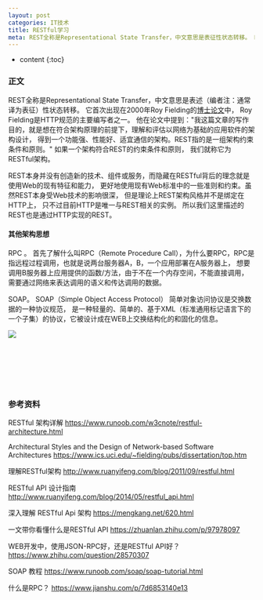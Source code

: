```yaml
---
layout: post
categories: IT技术
title: RESTful学习
meta: REST全称是Representational State Transfer，中文意思是表征性状态转移。 REST本身并没有创造新的技术、组件或服务，而隐藏在RESTful背后的理念就是使用Web的现有特征和能力， 更好地使用现有Web标准中的一些准则和约束。
---
```

* content
{:toc}

### 正文

REST全称是Representational State Transfer，中文意思是表述（编者注：通常译为表征）性状态转移。 
它首次出现在2000年Roy Fielding的[博士论文](https://www.ics.uci.edu/~fielding/pubs/dissertation/top.htm)中，
Roy Fielding是HTTP规范的主要编写者之一。 
他在论文中提到："我这篇文章的写作目的，就是想在符合架构原理的前提下，理解和评估以网络为基础的应用软件的架构设计，
得到一个功能强、性能好、适宜通信的架构。REST指的是一组架构约束条件和原则。" 如果一个架构符合REST的约束条件和原则，
我们就称它为RESTful架构。

REST本身并没有创造新的技术、组件或服务，而隐藏在RESTful背后的理念就是使用Web的现有特征和能力， 
更好地使用现有Web标准中的一些准则和约束。虽然REST本身受Web技术的影响很深， 但是理论上REST架构风格并不是绑定在HTTP上，
只不过目前HTTP是唯一与REST相关的实例。 所以我们这里描述的REST也是通过HTTP实现的REST。 

#### 其他架构思想

RPC 。 首先了解什么叫RPC（Remote Procedure Call），为什么要RPC，RPC是指远程过程调用，也就是说两台服务器A，B，一个应用部署在A服务器上，
想要调用B服务器上应用提供的函数/方法，由于不在一个内存空间，不能直接调用，需要通过网络来表达调用的语义和传达调用的数据。

SOAP。 SOAP（Simple Object Access Protocol） 简单对象访问协议是交换数据的一种协议规范，
是一种轻量的、简单的、基于XML（标准通用标记语言下的一个子集）的协议，它被设计成在WEB上交换结构化的和固化的信息。

![]({{site.baseurl}}/images/20201209/20201209103403.png)


<br/><br/><br/><br/><br/>
### 参考资料

RESTful 架构详解 <https://www.runoob.com/w3cnote/restful-architecture.html>

Architectural Styles and the Design of Network-based Software Architectures <https://www.ics.uci.edu/~fielding/pubs/dissertation/top.htm>

理解RESTful架构 <http://www.ruanyifeng.com/blog/2011/09/restful.html>

RESTful API 设计指南 <http://www.ruanyifeng.com/blog/2014/05/restful_api.html>

深入理解 RESTful Api 架构 <https://mengkang.net/620.html>

一文带你看懂什么是RESTful API <https://zhuanlan.zhihu.com/p/97978097>

WEB开发中，使用JSON-RPC好，还是RESTful API好？ <https://www.zhihu.com/question/28570307>

SOAP 教程 <https://www.runoob.com/soap/soap-tutorial.html>

什么是RPC？ <https://www.jianshu.com/p/7d6853140e13>


